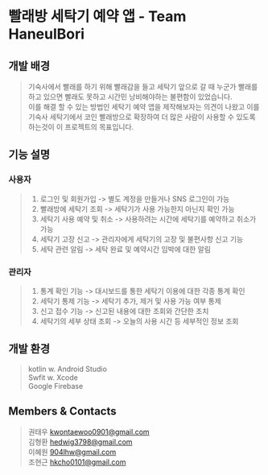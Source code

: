 # 빨래방 세탁기 예약 앱 - Team HaneulBori

## 개발 배경
 > 기숙사에서 빨래를 하기 위해 빨래감을 들고 세탁기 앞으로 갈 때 누군가 빨래를 하고 있으면 빨래도 못하고 시간민 낭비해야하는 불편함이 있었습니다. <br>
 이를 해결 할 수 있는 방법인 세탁기 예약 앱을 제작해보자는 의견이 나왔고 이를 기숙사 세탁기에서 코인 빨래방으로 확장하여 더 많은 사람이 사용할 수 있도록 하는것이 이 프로젝트의 목표입니다.
 
## 기능 설명
  ### 사용자
   > 1. 로그인 및 회원가입 -> 별도 계정을 만들거나 SNS 로그인이 가능
   > 2. 빨래방에 세탁기 조회 -> 세탁기가 사용 가능한지 아닌지 확인 가능
   > 3. 세탁기 사용 예약 및 취소 -> 사용하려는 시간에 세탁기를 예약하고 취소가 가능
   > 4. 세탁기 고장 신고 -> 관리자에게 세탁기의 고장 및 불편사항 신고 기능
   > 5. 세탁 관련 알림 -> 세탁 완료 및 예약시간 임박에 대한 알림
  ### 관리자
   > 1. 통계 확인 기능 -> 대시보드를 통한 세탁기 이용에 대한 각종 통계 확인
   > 2. 세탁기 통제 기능 -> 세탁기 추가, 제거 및 사용 가능 여부 통제
   > 3. 신고 접수 기능 -> 신고된 내용에 대한 조회와 간단한 조치
   > 4. 세탁기의 세부 상태 조회 -> 오늘의 사용 시간 등 세부적인 정보 조회
 ## 개발 환경
  > kotlin w. Android Studio <br>
  > Swfit w. Xcode <br>
  > Google Firebase <br>
## Members & Contacts
> 권태우 kwontaewoo0901@gmail.com  
> 김형환 hedwig3798@gmail.com  
> 이혜원 904lhw@gmail.com  
> 조현근 hkcho0101@gmail.com  
